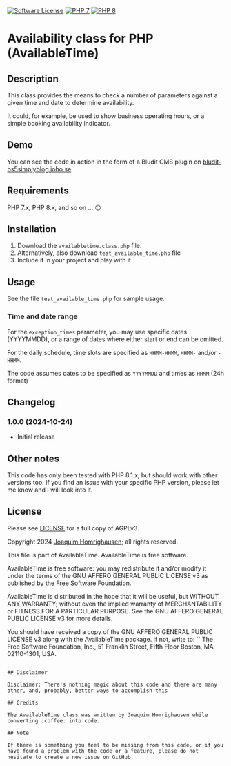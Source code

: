 [![Software License](https://img.shields.io/badge/License-AGPLv3-green.svg?style=flat-square)](LICENSE) [![PHP 7](https://img.shields.io/badge/PHP7-blue.svg?style=flat-square)](https://php.net) [![PHP 8](https://img.shields.io/badge/PHP8-blue.svg?style=flat-square)](https://php.net)

# Availability class for PHP (AvailableTime)

## Description

This class provides the means to check a number of parameters against a given time and date to determine availability.

It could, for example, be used to show business operating hours, or a simple booking availability indicator.

## Demo

You can see the code in action in the form of a Bludit CMS plugin on [bludit-bs5simplyblog.joho.se](https://bludit-bs5simplyblog.joho.se/areweopen)

## Requirements

PHP 7.x, PHP 8.x, and so on ... :blush:

## Installation

1. Download the `availabletime.class.php` file.
2. Alternatively, also download `test_available_time.php` file
3. Include it in your project and play with it

## Usage

See the file `test_available_time.php` for sample usage.

### Time and date range

For the `exception_times` parameter, you may use specific dates (YYYYMMDD), or a range of dates where either start or end can be omitted.

For the daily schedule, time slots are specified as `HHMM-HHMM`, `HHMM-` and/or `-HHMM`.

The code assumes dates to be specified as `YYYYMMDD` and times as `HHMM` (24h format)

## Changelog

### 1.0.0 (2024-10-24)
* Initial release

## Other notes

This code has only been tested with PHP 8.1.x, but should work with other versions too. If you find an issue with your specific PHP version, please let me know and I will look into it.

## License

Please see [LICENSE](LICENSE) for a full copy of AGPLv3.

Copyright 2024 [Joaquim Homrighausen](https://github.com/joho1968); all rights reserved.

This file is part of AvailableTime. AvailableTime is free software.

AvailableTime is free software: you may redistribute it and/or modify it  under
the terms of the GNU AFFERO GENERAL PUBLIC LICENSE v3 as published by the
Free Software Foundation.

AvailableTime is distributed in the hope that it will be useful, but WITHOUT
ANY WARRANTY; without even the implied warranty of MERCHANTABILITY or
FITNESS FOR A PARTICULAR PURPOSE. See the GNU AFFERO GENERAL PUBLIC LICENSE
v3 for more details.

You should have received a copy of the GNU AFFERO GENERAL PUBLIC LICENSE v3
along with the AvailableTime package. If not, write to:
``
The Free Software Foundation, Inc.,
51 Franklin Street, Fifth Floor
Boston, MA  02110-1301, USA.
```

## Disclaimer

Disclaimer: There's nothing magic about this code and there are many other, and, probably, better ways to accomplish this

## Credits

The AvailableTime class was written by Joaquim Homrighausen while converting :coffee: into code.

## Note

If there is something you feel to be missing from this code, or if you have found a problem with the code or a feature, please do not hesitate to create a new issue on GitHub.
